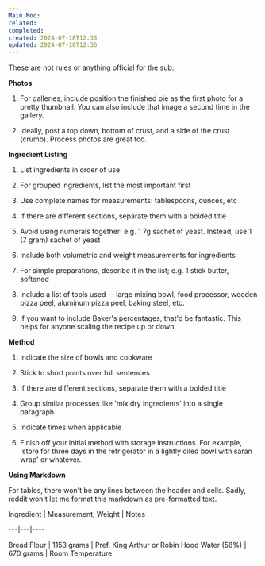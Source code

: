 ```yaml
---
Main Moc: 
related: 
completed: 
created: 2024-07-18T12:35
updated: 2024-07-18T12:36
---
```

These are not rules or anything official for the sub.

**Photos**

1. For galleries, include position the finished pie as the first photo for a pretty thumbnail. You can also include that image a second time in the gallery.
    
2. Ideally, post a top down, bottom of crust, and a side of the crust (crumb). Process photos are great too.
    

**Ingredient Listing**

1. List ingredients in order of use
    
2. For grouped ingredients, list the most important first
    
3. Use complete names for measurements: tablespoons, ounces, etc
    
4. If there are different sections, separate them with a bolded title
    
5. Avoid using numerals together: e.g. 1 7g sachet of yeast. Instead, use 1 (7 gram) sachet of yeast
    
6. Include both volumetric and weight measurements for ingredients
    
7. For simple preparations, describe it in the list; e.g. 1 stick butter, softened
    
8. Include a list of tools used -- large mixing bowl, food processor, wooden pizza peel, aluminum pizza peel, baking steel, etc.
    
9. If you want to include Baker's percentages, that'd be fantastic. This helps for anyone scaling the recipe up or down.
    

**Method**

1. Indicate the size of bowls and cookware
    
2. Stick to short points over full sentences
    
3. If there are different sections, separate them with a bolded title
    
4. Group similar processes like 'mix dry ingredients' into a single paragraph
    
5. Indicate times when applicable
    
6. Finish off your initial method with storage instructions. For example, 'store for three days in the refrigerator in a lightly oiled bowl with saran wrap' or whatever.
    

**Using Markdown**

For tables, there won't be any lines between the header and cells. Sadly, reddit won't let me format this markdown as pre-formatted text.

Ingredient | Measurement, Weight | Notes

---|---|----

Bread Flour | 1153 grams | Pref. King Arthur or Robin Hood
Water (58%) | 670 grams | Room Temperature
